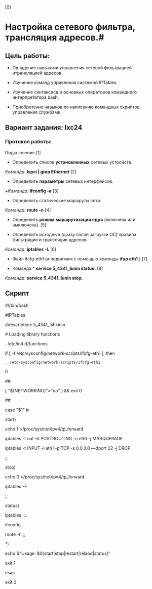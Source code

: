 [0]
# Настройка сетевого фильтра, трансляция адресов.#  

## Цель работы: ##  

  + Овладение навыками управления сетевой фильтрацией итрансляцией адресов.

  + Изучение команд управления системой IPTables.

  + Изучение синтаксиса и основных операторов командного интерпретатора bash.

  + Приобретение навыков по написанию командных скриптов управления службами.

## Вариант задания: lxc24 ##

### Протокол работы: ##

Подключение
[1]

+ Определить список **установленных** сетевых устройств

*Команда:* **lspci | grep Ethernet**
[2]

+ Определить **параметры** сетевых интерфейсов.

+*Команда:* **ifconfig -a**
[3]

+ Определить статические маршруты сети.

*Команда:* **route -n**
[4]

+ Определить **режим маршрутизации ядра** (включена или выключена).
[5]

+ Определить исходные (сразу после загрузки ОС) правила фильтрации и трансляции адресов

 *Команда:* **iptables -L**
[6]

+ Файл ifcfg-eth1 (и поднимим с помощью *команды* **ifup eth1** )
[7]

* Команда:* **service 5_4341_lunin status.**
[8]

*Команда:* **service 5_4341_lunin stop.**

## Скрипт ##
\#!/bin/bash


\#IPTables

\#description: 5_4341_Ishkinin


\# Loading library functions

. /etc/init.d/functions

if [ -f /etc/sysconfig/network-scripts/ifcfg-eth1 ]; then

	. /etc/sysconfig/network-scripts/ifcfg-eth1
fi

\##

[ "${NETWORKING}"="no" ] && exit 0

\##

case "$1" in

start)

echo 1 >/proc/sys/net/ipv4/ip_forward

iptables -t nat -A POSTROUTING -o eth1 -j MASQUERADE

iptables -t INPUT -i eth1 -p TCP -s 0.0.0.0 —dport 22 -j DROP

;;

stop)

echo 0 >/proc/sys/net/ipv4/ip_forward

iptables -F

;;

status)

iptables -L

ifconfig

route -n
;;

*)

echo $"Usage: $0{start|stop|restart|relaod|status}"

exit 1

esac

exit 0
